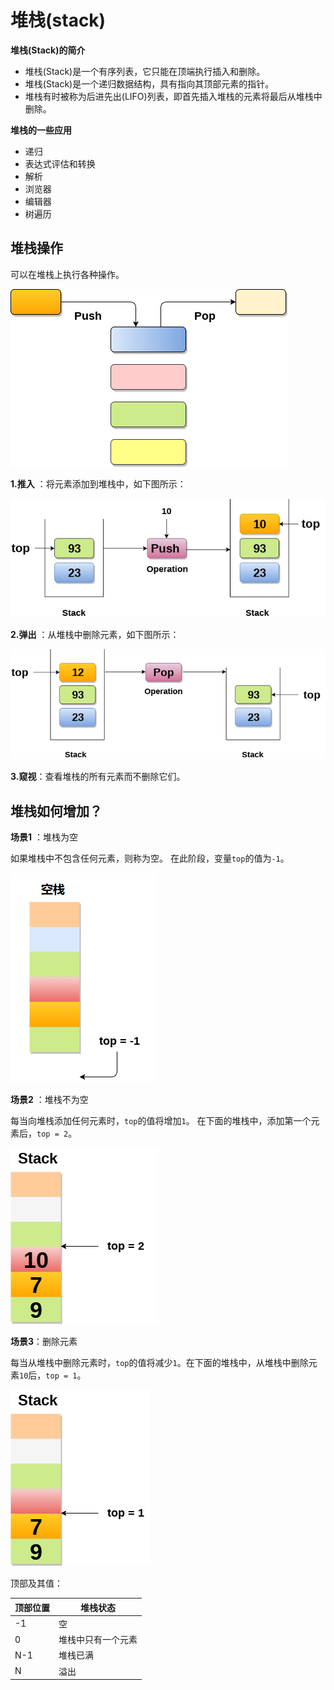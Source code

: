 # 堆栈(stack)			

**堆栈(Stack)的简介**

- 堆栈(Stack)是一个有序列表，它只能在顶端执行插入和删除。
- 堆栈(Stack)是一个递归数据结构，具有指向其顶部元素的指针。
- 堆栈有时被称为后进先出(LIFO)列表，即首先插入堆栈的元素将最后从堆栈中删除。

**堆栈的一些应用**

- 递归
- 表达式评估和转换
- 解析
- 浏览器
- 编辑器
- 树遍历

## 堆栈操作

可以在堆栈上执行各种操作。

![img](./images/stack-ops.png)

**1.推入** ：将元素添加到堆栈中，如下图所示：

![img](./images/stack-push.png)

**2.弹出** ：从堆栈中删除元素，如下图所示：

![img](./images/stack-pop.png)

**3.窥视**：查看堆栈的所有元素而不删除它们。

## 堆栈如何增加？

**场景1** ：堆栈为空

如果堆栈中不包含任何元素，则称为空。 在此阶段，变量`top`的值为`-1`。

![img](./images/stack-null.png)

**场景2** ：堆栈不为空

每当向堆栈添加任何元素时，`top`的值将增加`1`。 在下面的堆栈中，添加第一个元素后，`top = 2`。

![img](./images/stack-notnull.png)

**场景3**：删除元素

每当从堆栈中删除元素时，`top`的值将减少`1`。在下面的堆栈中，从堆栈中删除元素`10`后，`top = 1`。

![img](./images/stack-delete.png)

顶部及其值：

| 顶部位置 | 堆栈状态           |
| -------- | ------------------ |
| -1       | 空                 |
| 0        | 堆栈中只有一个元素 |
| N-1      | 堆栈已满           |
| N        | 溢出               |